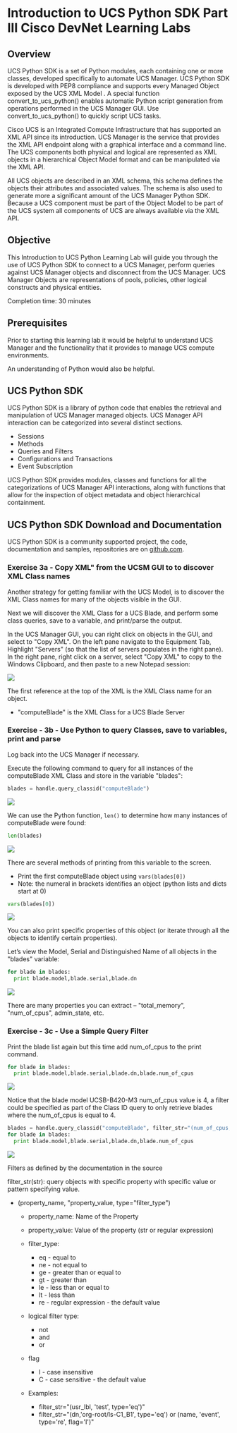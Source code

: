 # Introduction to UCS Python SDK Part III Cisco DevNet Learning Labs

## Overview
UCS Python SDK is a set of Python modules, each containing one or more classes, developed specifically to automate UCS Manager. UCS Python SDK is developed with PEP8 compliance and supports every Managed Object exposed by the UCS XML Model . A special function convert_to_ucs_python() enables automatic Python script generation from operations performed in the UCS Manager GUI. Use convert_to_ucs_python() to quickly script UCS tasks.

Cisco UCS is an Integrated Compute Infrastructure that has supported an XML API since its introduction. UCS Manager is the service that provides the XML API endpoint along with a graphical interface and a command line.  The UCS components both physical and logical are represented as XML objects in a hierarchical Object Model format and can be manipulated via the XML API.

All UCS objects are described in an XML schema, this schema defines the objects their attributes and associated values. The schema is also used to generate more a significant amount of the UCS Manager Python SDK. Because a UCS component must be part of the Object Model to be part of the UCS system all components of UCS are always available via the XML API.

## Objective
This Introduction to UCS Python Learning Lab will guide you through the use of UCS Python SDK to connect to a UCS Manager, perform queries against UCS Manager objects and disconnect from the UCS Manager. UCS Manager Objects are representations of pools, policies, other logical constructs and physical entities.

Completion time: 30 minutes

## Prerequisites
Prior to starting this learning lab it would be helpful to understand UCS Manager and the functionality that it provides to manage UCS compute environments.

An understanding of Python would also be helpful.

## UCS Python SDK
UCS Python SDK is a library of python code that enables the retrieval and manipulation of UCS Manager managed objects. UCS Manager API interaction can be categorized into several distinct sections.
* Sessions
* Methods
* Queries and Filters
* Configurations and Transactions
* Event Subscription

UCS Python SDK provides modules, classes and functions for all the categorizations of UCS Manager API interactions, along with functions that allow for the inspection of object metadata and object hierarchical containment.

## UCS Python SDK Download and Documentation
UCS Python SDK is a community supported project, the code, documentation and samples, repositories are on [github.com](https://github.com/CiscoUcs/ucsmsdk).

### Exercise 3a - Copy XML" from the UCSM GUI to to discover XML Class names

  Another strategy for getting familiar with the UCS Model, is to discover the XML Class names for many of the objects visible in the GUI.   

  Next we will discover the XML Class for a UCS Blade, and perform some class queries, save to a variable, and print/parse the output.

  In the UCS Manager GUI, you can right click on objects in the GUI, and select to "Copy XML".  On the left pane navigate to the Equipment Tab, Highlight "Servers" (so that the list of servers populates in the right pane).  In the right pane, right click on a server, select "Copy XML" to copy to the Windows Clipboard, and then paste to a new Notepad session:

  ![](/posts/files/ucsm-python-sdk-103/assets/images/ucsm-python-sdk-103-01.png)

  The first reference at the top of the XML is the XML Class name for an object.

  -	"computeBlade" is the XML Class for a UCS Blade Server


### Exercise - 3b - Use Python to query Classes, save to variables, print and parse

  Log back into the UCS Manager if necessary.

  Execute the following command to query for all instances of the computeBlade XML Class and store in the variable "blades":

  ```python
  blades = handle.query_classid("computeBlade")
  ```

  ![](/posts/files/ucsm-python-sdk-103/assets/images/ucsm-python-sdk-103-02.png)

  We can use the Python function, `len()` to determine how many instances of computeBlade were found:

  ```python
  len(blades)
  ```

  ![](/posts/files/ucsm-python-sdk-103/assets/images/ucsm-python-sdk-103-03.png)

  There are several methods of printing from this variable to the screen.

  -	Print the first computeBlade object using  `vars(blades[0])`  
  -	Note: the numeral in brackets identifies an object (python lists and dicts start at 0)

  ```python
  vars(blades[0])
  ```

  ![](/posts/files/ucsm-python-sdk-103/assets/images/ucsm-python-sdk-103-04.png)

  You can also print specific properties of this object (or iterate through all the objects to identify certain properties).

  Let’s view the Model, Serial and Distinguished Name of all objects in the "blades" variable:

  ```python
  for blade in blades:
    print blade.model,blade.serial,blade.dn
  ```

  ![](/posts/files/ucsm-python-sdk-103/assets/images/ucsm-python-sdk-103-05.png)

  There are many properties you can extract – "total_memory", "num_of_cpus", admin_state, etc.

### Exercise - 3c - Use a Simple Query Filter

  Print the blade list again but this time add num_of_cpus to the print command.

  ```python
  for blade in blades:
    print blade.model,blade.serial,blade.dn,blade.num_of_cpus
  ```

  ![](/posts/files/ucsm-python-sdk-103/assets/images/ucsm-python-sdk-103-06.png)

  Notice that the blade model UCSB-B420-M3 num_of_cpus value is 4, a filter could be specified as part of the Class ID query to only retrieve blades where the num_of_cpus is equal to 4.

  ```python
  blades = handle.query_classid("computeBlade", filter_str="(num_of_cpus, '4', type='eq')")
  for blade in blades:
    print blade.model,blade.serial,blade.dn,blade.num_of_cpus
  ```

  ![](/posts/files/ucsm-python-sdk-103/assets/images/ucsm-python-sdk-103-07.png)

  Filters as defined by the documentation in the source

  filter_str(str): query objects with specific property with specific value or pattern specifying value.

  * (property_name, "property_value, type="filter_type")
    * property_name: Name of the Property
    * property_value: Value of the property (str or regular expression)
    * filter_type:
      * eq - equal to
      * ne - not equal to
      * ge - greater than or equal to
      * gt - greater than
      * le - less than or equal to
      * lt - less than
      * re - regular expression - the default value
    * logical filter type:
      * not
      * and
      * or
    * flag
      * I - case insensitive
      * C - case sensitive - the default value

    * Examples:
      * filter_str="(usr_lbl, 'test', type='eq')"
      * filter_str="(dn,'org-root/ls-C1_B1', type='eq') or (name, 'event', type='re', flag='I')"
